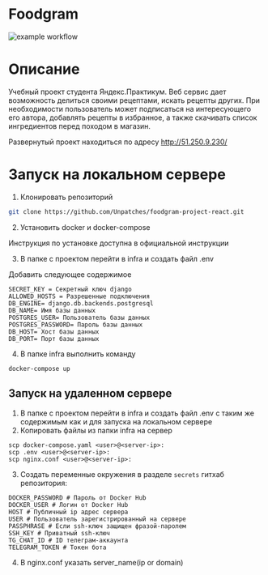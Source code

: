 # Foodgram
![example workflow](https://github.com/Unpatches/foodgram-project-react/actions/workflows/main.yml/badge.svg)

# Описание
    
Учебный проект студента Яндекс.Практикум. Веб сервис дает возможность делиться своими рецептами, искать рецепты других. При необходимости пользователь может подписаться на интересующего его автора, добавлять рецепты в избранное, а также скачивать список ингредиентов перед походом в магазин.



Развернутый проект находиться по адресу http://51.250.9.230/



# Запуск на локальном сервере

1. Клонировать репозиторий

```bash
git clone https://github.com/Unpatches/foodgram-project-react.git
```

2. Установить docker и docker-compose

Инструкция по установке доступна в официальной инструкции

3. В папке с проектом перейти в infra и создать файл .env

Добавить следующее содержимое
```
SECRET_KEY = Секретный ключ django
ALLOWED_HOSTS = Разрешенные подключения
DB_ENGINE= django.db.backends.postgresql
DB_NAME= Имя базы данных
POSTGRES_USER= Пользователь базы данных
POSTGRES_PASSWORD= Пароль базы данных
DB_HOST= Хост базы данных
DB_PORT= Порт базы данных
```
4. В папке infra выполнить команду
```
docker-compose up
```

## Запуск на удаленном сервере
1. В папке с проектом перейти в infra и создать файл .env 
с таким же содержимым как и для запуска на локальном сервере
2. Копировать файлы из папки infra на сервер
```
scp docker-compose.yaml <user>@<server-ip>:
scp .env <user>@<server-ip>:
scp nginx.conf <user>@<server-ip>:
```

3. Cоздать переменные окружения в разделе `secrets` гитхаб репозитория:
```
DOCKER_PASSWORD # Пароль от Docker Hub
DOCKER_USER # Логин от Docker Hub
HOST # Публичный ip адрес сервера
USER # Пользователь зарегистрированный на сервере
PASSPHRASE # Если ssh-ключ защищен фразой-паролем
SSH_KEY # Приватный ssh-ключ
TG_CHAT_ID # ID телеграм-аккаунта
TELEGRAM_TOKEN # Токен бота
```
4. В nginx.conf указать server_name(ip or domain)